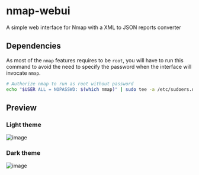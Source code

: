 # nmap-webui
A simple web interface for Nmap with a XML to JSON reports converter

## Dependencies

As most of the `nmap` features requires to be `root`, you will have to run this command to avoid the need to specify the password when the interface will invocate `nmap`.

```bash
# Authorize nmap to run as root without password
echo "$USER ALL = NOPASSWD: $(which nmap)" | sudo tee -a /etc/sudoers.d/nmap
```


## Preview

### Light theme

![image](https://user-images.githubusercontent.com/9881407/84726211-ab278e80-af8c-11ea-8713-0def6c51e648.png)

### Dark theme

![image](https://user-images.githubusercontent.com/9881407/84726262-c5fa0300-af8c-11ea-942a-59195634107f.png)